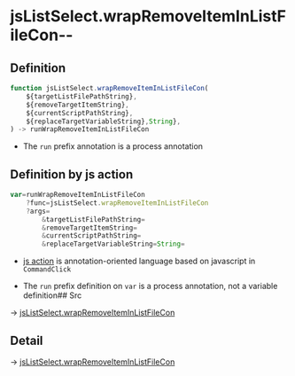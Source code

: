 # jsListSelect.wrapRemoveItemInListFileCon--

## Definition

```js.js
function jsListSelect.wrapRemoveItemInListFileCon(
	${targetListFilePathString},
	${removeTargetItemString},
	${currentScriptPathString},
	${replaceTargetVariableString},String},
) -> runWrapRemoveItemInListFileCon
```

- The `run` prefix annotation is a process annotation
## Definition by js action

```js.js
var=runWrapRemoveItemInListFileCon
	?func=jsListSelect.wrapRemoveItemInListFileCon
	?args=
		&targetListFilePathString=
		&removeTargetItemString=
		&currentScriptPathString=
		&replaceTargetVariableString=String=
```

- [js action](#) is annotation-oriented language based on javascript in `CommandClick`

- The `run` prefix definition on `var` is a process annotation, not a variable definition## Src

-> [jsListSelect.wrapRemoveItemInListFileCon](https://github.com/puutaro/CommandClick/blob/master/app/src/main/java/com/puutaro/commandclick/fragment_lib/terminal_fragment/js_interface/edit/JsListSelect.kt#L79)

## Detail

-> [jsListSelect.wrapRemoveItemInListFileCon](https://github.com/puutaro/CommandClick/blob/master/md/developer/js_interface/details/edit/JsListSelect/wrapRemoveItemInListFileCon.md)
